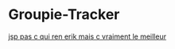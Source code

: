 # Groupie-Tracker
[jsp pas c qui ren erik mais c vraiment le meilleur](https://github.com/FeutreEnBois)

